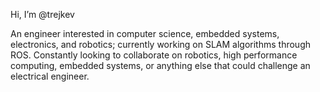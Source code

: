 Hi, I’m @trejkev

An engineer interested in computer science, embedded systems, electronics, and robotics; currently working on SLAM algorithms through ROS. Constantly looking to collaborate on robotics, high performance computing, embedded systems, or anything else that could challenge an electrical engineer.
